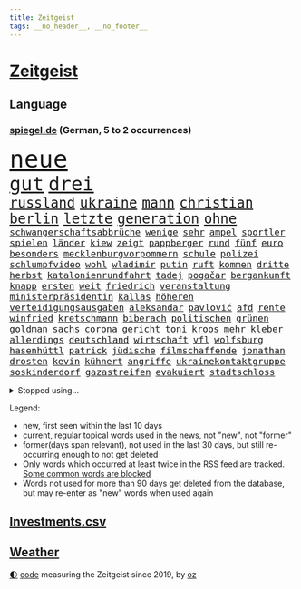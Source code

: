 ```yaml
---
title: Zeitgeist
tags: __no_header__, __no_footer__
---
```


# [Zeitgeist](https://oliz.io/zeitgeist/)

## Language

<h3><a href="https://www.spiegel.de" target="_blank">spiegel.de</a> (German, 5 to 2 occurrences)</h3>
<p style="font-family:monospace">
<span style="font-size:32pt"><a href="news_links.html#neue" class="current">neue</a></span>
<br>
<span style="font-size:25pt"><a href="news_links.html#gut" class="current">gut</a></span>
<span style="font-size:25pt"><a href="news_links.html#drei" class="current">drei</a></span>
<br>
<span style="font-size:18pt"><a href="news_links.html#russland" class="current">russland</a></span>
<span style="font-size:18pt"><a href="news_links.html#ukraine" class="current">ukraine</a></span>
<span style="font-size:18pt"><a href="news_links.html#mann" class="current">mann</a></span>
<span style="font-size:18pt"><a href="news_links.html#christian" class="current">christian</a></span>
<span style="font-size:18pt"><a href="news_links.html#berlin" class="current">berlin</a></span>
<span style="font-size:18pt"><a href="news_links.html#letzte" class="current">letzte</a></span>
<span style="font-size:18pt"><a href="news_links.html#generation" class="current">generation</a></span>
<span style="font-size:18pt"><a href="news_links.html#ohne" class="current">ohne</a></span>
<br>
<span style="font-size:12pt"><a href="news_links.html#schwangerschaftsabbrüche" class="current">schwangerschaftsabbrüche</a></span>
<span style="font-size:12pt"><a href="news_links.html#wenige" class="current">wenige</a></span>
<span style="font-size:12pt"><a href="news_links.html#sehr" class="current">sehr</a></span>
<span style="font-size:12pt"><a href="news_links.html#ampel" class="current">ampel</a></span>
<span style="font-size:12pt"><a href="news_links.html#sportler" class="current">sportler</a></span>
<span style="font-size:12pt"><a href="news_links.html#spielen" class="current">spielen</a></span>
<span style="font-size:12pt"><a href="news_links.html#länder" class="current">länder</a></span>
<span style="font-size:12pt"><a href="news_links.html#kiew" class="current">kiew</a></span>
<span style="font-size:12pt"><a href="news_links.html#zeigt" class="current">zeigt</a></span>
<span style="font-size:12pt"><a href="news_links.html#pappberger" class="new">pappberger</a></span>
<span style="font-size:12pt"><a href="news_links.html#rund" class="current">rund</a></span>
<span style="font-size:12pt"><a href="news_links.html#fünf" class="current">fünf</a></span>
<span style="font-size:12pt"><a href="news_links.html#euro" class="current">euro</a></span>
<span style="font-size:12pt"><a href="news_links.html#besonders" class="current">besonders</a></span>
<span style="font-size:12pt"><a href="news_links.html#mecklenburgvorpommern" class="current">mecklenburgvorpommern</a></span>
<span style="font-size:12pt"><a href="news_links.html#schule" class="current">schule</a></span>
<span style="font-size:12pt"><a href="news_links.html#polizei" class="current">polizei</a></span>
<span style="font-size:12pt"><a href="news_links.html#schlumpfvideo" class="new">schlumpfvideo</a></span>
<span style="font-size:12pt"><a href="news_links.html#wohl" class="current">wohl</a></span>
<span style="font-size:12pt"><a href="news_links.html#wladimir" class="current">wladimir</a></span>
<span style="font-size:12pt"><a href="news_links.html#putin" class="current">putin</a></span>
<span style="font-size:12pt"><a href="news_links.html#ruft" class="current">ruft</a></span>
<span style="font-size:12pt"><a href="news_links.html#kommen" class="current">kommen</a></span>
<span style="font-size:12pt"><a href="news_links.html#dritte" class="current">dritte</a></span>
<span style="font-size:12pt"><a href="news_links.html#herbst" class="current">herbst</a></span>
<span style="font-size:12pt"><a href="news_links.html#katalonienrundfahrt" class="new">katalonienrundfahrt</a></span>
<span style="font-size:12pt"><a href="news_links.html#tadej" class="current">tadej</a></span>
<span style="font-size:12pt"><a href="news_links.html#pogačar" class="current">pogačar</a></span>
<span style="font-size:12pt"><a href="news_links.html#bergankunft" class="new">bergankunft</a></span>
<span style="font-size:12pt"><a href="news_links.html#knapp" class="current">knapp</a></span>
<span style="font-size:12pt"><a href="news_links.html#ersten" class="current">ersten</a></span>
<span style="font-size:12pt"><a href="news_links.html#weit" class="current">weit</a></span>
<span style="font-size:12pt"><a href="news_links.html#friedrich" class="current">friedrich</a></span>
<span style="font-size:12pt"><a href="news_links.html#veranstaltung" class="current">veranstaltung</a></span>
<span style="font-size:12pt"><a href="news_links.html#ministerpräsidentin" class="current">ministerpräsidentin</a></span>
<span style="font-size:12pt"><a href="news_links.html#kallas" class="current">kallas</a></span>
<span style="font-size:12pt"><a href="news_links.html#höheren" class="current">höheren</a></span>
<span style="font-size:12pt"><a href="news_links.html#verteidigungsausgaben" class="current">verteidigungsausgaben</a></span>
<span style="font-size:12pt"><a href="news_links.html#aleksandar" class="current">aleksandar</a></span>
<span style="font-size:12pt"><a href="news_links.html#pavlović" class="current">pavlović</a></span>
<span style="font-size:12pt"><a href="news_links.html#afd" class="current">afd</a></span>
<span style="font-size:12pt"><a href="news_links.html#rente" class="current">rente</a></span>
<span style="font-size:12pt"><a href="news_links.html#winfried" class="current">winfried</a></span>
<span style="font-size:12pt"><a href="news_links.html#kretschmann" class="new">kretschmann</a></span>
<span style="font-size:12pt"><a href="news_links.html#biberach" class="new">biberach</a></span>
<span style="font-size:12pt"><a href="news_links.html#politischen" class="current">politischen</a></span>
<span style="font-size:12pt"><a href="news_links.html#grünen" class="current">grünen</a></span>
<span style="font-size:12pt"><a href="news_links.html#goldman" class="new">goldman</a></span>
<span style="font-size:12pt"><a href="news_links.html#sachs" class="new">sachs</a></span>
<span style="font-size:12pt"><a href="news_links.html#corona" class="current">corona</a></span>
<span style="font-size:12pt"><a href="news_links.html#gericht" class="current">gericht</a></span>
<span style="font-size:12pt"><a href="news_links.html#toni" class="current">toni</a></span>
<span style="font-size:12pt"><a href="news_links.html#kroos" class="current">kroos</a></span>
<span style="font-size:12pt"><a href="news_links.html#mehr" class="current">mehr</a></span>
<span style="font-size:12pt"><a href="news_links.html#kleber" class="new">kleber</a></span>
<span style="font-size:12pt"><a href="news_links.html#allerdings" class="current">allerdings</a></span>
<span style="font-size:12pt"><a href="news_links.html#deutschland" class="current">deutschland</a></span>
<span style="font-size:12pt"><a href="news_links.html#wirtschaft" class="current">wirtschaft</a></span>
<span style="font-size:12pt"><a href="news_links.html#vfl" class="current">vfl</a></span>
<span style="font-size:12pt"><a href="news_links.html#wolfsburg" class="current">wolfsburg</a></span>
<span style="font-size:12pt"><a href="news_links.html#hasenhüttl" class="new">hasenhüttl</a></span>
<span style="font-size:12pt"><a href="news_links.html#patrick" class="current">patrick</a></span>
<span style="font-size:12pt"><a href="news_links.html#jüdische" class="current">jüdische</a></span>
<span style="font-size:12pt"><a href="news_links.html#filmschaffende" class="current">filmschaffende</a></span>
<span style="font-size:12pt"><a href="news_links.html#jonathan" class="current">jonathan</a></span>
<span style="font-size:12pt"><a href="news_links.html#drosten" class="new">drosten</a></span>
<span style="font-size:12pt"><a href="news_links.html#kevin" class="current">kevin</a></span>
<span style="font-size:12pt"><a href="news_links.html#kühnert" class="current">kühnert</a></span>
<span style="font-size:12pt"><a href="news_links.html#angriffe" class="current">angriffe</a></span>
<span style="font-size:12pt"><a href="news_links.html#ukrainekontaktgruppe" class="new">ukrainekontaktgruppe</a></span>
<span style="font-size:12pt"><a href="news_links.html#soskinderdorf" class="new">soskinderdorf</a></span>
<span style="font-size:12pt"><a href="news_links.html#gazastreifen" class="current">gazastreifen</a></span>
<span style="font-size:12pt"><a href="news_links.html#evakuiert" class="current">evakuiert</a></span>
<span style="font-size:12pt"><a href="news_links.html#stadtschloss" class="new">stadtschloss</a></span>
</p>
<details>
<summary>Stopped using...</summary>
<p class="former" style="font-size:12pt">
turnier(1245) vergeblich(1245) enorm(1244) fdpchef(1244) la(1244) sachsenanhalt(1244) entdeckung(1243) walter(1243) wirkte(1243) äußern(1243) hinterlassen(1242) twitter(1242) 150(1241) krank(1241) steinmeier(1241) van(1241) verluste(1241) blickt(1240) fbi(1240) fischer(1240) registriert(1240) trend(1240) werder(1240) begleitet(1239) fanden(1239) pariser(1239) scheiterte(1239) solle(1239) usaußenminister(1239) ausländische(1238) energiewende(1238) entdeckte(1238) hinweisen(1238) jahrzehnte(1238) möglicher(1238) beteiligten(1237) chelsea(1237) infrage(1237) kämpfe(1237) leid(1237) richterin(1237) depressionen(1236) einstieg(1236) künftigen(1236) meldete(1236) verschiebt(1236) versprach(1236) wünschen(1236) 27(1235) ausfallen(1235) dementiert(1235) eindruck(1235) eng(1235) getrennt(1235) obama(1235) senken(1235) einreisen(1234) gastgeber(1234) kurzem(1234) siegte(1234) tötung(1234) bestreitet(1233) facebook(1233) historische(1233) kostet(1233) lust(1233) standen(1233) verlierer(1233) überlebte(1233) mörder(1232) zahlung(1232) zustand(1232) folgte(1231) philipp(1231) springt(1231) kämpfer(1230) polens(1230) schottland(1230) befreien(1229) enthüllt(1229) großbritanniens(1229) leitet(1229) verhindert(1229) warschau(1229) band(1227) harte(1227) ausmaß(1226) weite(1225) frankwalter(1224) gekauft(1224) italienischen(1224) drastischen(1223) pflanzen(1223) gesetze(1222) verfehlt(1222) haushalte(1221) landete(1220) gouverneur(1219) tiefen(1217) projekte(1215) gelandet(1213) kontakt(1213) erschießt(1211) insolvenz(1209) bangen(1207) rang(1206) karten(1205) abhängig(1203) erhöhung(1202) niedrig(1201) empfangen(1193) grüner(1190) herausforderungen(1190) rache(1182) blinken(1176) öffnet(1132) vormarsch(1114) josef(1100) orte(1075) unis(1049) banken(1038) abgegeben(1017) gestanden(1014) volk(981) schrumpft(971) 72(967) zugestimmt(953) vegas(947) fluten(943) zerstörten(943) kollision(940) beeinträchtigt(939) unterdrückung(936) kuriose(933) kameras(932) russischem(931) befürwortet(930) börsen(916) king(909) tiger(896) ice(871) krankenkassen(868) wichtiges(863) oppositionsführer(861) studenten(853) beliebt(848) härte(847) gletscher(836) gewaltsamen(831) tradition(822) guterres(816) sank(814) texte(810) brennt(809) möchten(807) ukrainer(806) lemke(783) steffi(783) expremier(769) filmemacher(764) afrikanischen(757) verspätungen(739) gestärkt(729) stabil(729) ankommt(723) riskant(720) hochschule(711) kriegsbeginn(711) lohn(700) starkes(700) fußballerinnen(697) gewerkschaften(695) kalt(693) recherchen(664) verhängnis(664) konzerte(658) steuerhinterziehung(658) 2026(652) grünenpolitikerin(648) sinne(643) libanon(642) bedarf(641) bedrohte(640) tiefer(636) irans(633) gegenzug(621) neustart(620) erntet(614) jemals(611) 16jähriger(603) kämpferisch(602) erdbeben(600) erlegen(595) vernichtet(591) chinesen(585) antony(583) durchs(573) hetze(573) schlimmeres(572) raten(570) 89(565) hoffnungsträger(564) heikle(563) atlantik(541) zutritt(541) dunkle(539) nationaltrainer(528) angreifen(523) hit(512) zweifeln(508) kocht(503) indonesien(500) rückstand(497) taucher(496) nächtlichen(486) general(484) todesstrafe(484) uskonzern(484) leere(481) familienministerin(478) paus(478) beschert(475) gleise(472) ig(472) metall(472) bewirken(471) düster(470) kritisierten(470) umso(470) kampfjets(469) verbrenner(466) hauses(453) wein(453) überprüfen(453) beunruhigt(451) fotograf(451) abschiebungen(449) flogen(447) leblos(439) kieler(435) pedro(435) rammt(435) sprint(433) überstanden(433) lockt(427) viertagewoche(425) solcher(423) lebensgefahr(418) zufällig(417) hilfsorganisation(416) fassen(415) herstellers(413) özdemir(413) bad(411) sorgten(409) profifußball(407) verdächtigt(406) wasserstoff(406) flaschen(403) fahrbahn(402) marode(402) autofahren(400) chatbot(400) befasst(398) metropolen(396) berge(394) jubelt(393) 5000(389) highlight(388) uefa(384) sondervermögen(383) insekten(381) 51(378) beantwortet(377) wahlsieger(374) dfbpokal(373) dicht(373) instituts(371) wütenden(369) entschlossen(368) grafiken(368) uhren(368) wurzeln(366) beigetragen(363) glücklicher(361) ausweitung(359) geklaut(359) zukünftig(356) 40jähriger(353) kindergrundsicherung(353) bezieht(343) erfolgen(343) bier(341) wanderer(340) bahnreisende(339) genaue(338) sommerspielen(338) kleinkind(337) pool(337) glas(332) imran(330) khan(330) veränderungen(328) geisel(319) gemälde(319) staatsbürger(318) bekämpfung(316) bar(315) lina(314) beine(308) sang(308) massenhaft(307) arbeiter(304) optimismus(304) seniorin(304) rezepte(303) belgische(301) gästen(300) imperium(300) formuliert(299) supreme(296) ifo(295) südkoreas(293) etablierten(292) evakuierung(292) außenseiter(290) nachbesserungen(290) branchenverband(288) militante(287) institute(286) schlägerei(286) schönsten(286) raisi(284) absurd(283) kalifornischen(283) kredite(283) massen(283) prognostiziert(283) unogeneralsekretär(283) brad(282) verwechselt(281) alben(278) kalender(278) erdrutsch(275) entgehen(273) epstein(273) jeffrey(273) mobilität(273) verweis(272) kaputte(270) unfallort(269) luftangriffen(268) sächsischen(267) helden(266) politologe(264) gabriel(263) jina(261) mahsa(261) unterschied(260) berechnungen(257) verrückt(256) lindemann(255) spotify(254) rampenlicht(253) bunter(251) überlegen(250) durchgreifen(248) gespült(247) aiwanger(246) hubert(246) systeme(244) nations(243) quellen(243) toronto(242) unwahrheiten(242) beeinträchtigungen(240) händen(238) ozean(238) randale(238) selbstoptimierung(238) zutaten(236) afdpolitiker(235) 36(232) eauto(232) neubrandenburg(232) sauna(229) verdankt(229) verkehrswende(227) sicheren(225) aufatmen(224) thrones(224) zweitgrößten(224) football(222) gerichtsverfahren(221) palästinensische(221) geglückt(216) nächster(216) erahnen(213) entkam(212) flüchtet(212) sozialleistungen(212) überweisen(212) südkoreanische(210) 51jährige(209) ergebnissen(208) anlage(206) unwohlsein(206) wahlkreis(206) libyschen(205) albtraum(204) lady(203) militärhilfe(203) abgeschnitten(201) interessant(200) kipppunkt(200) metern(200) antónio(198) kapitol(198) schrecklichen(198) überqueren(198) prägen(194) eingeschlossen(193) trendwende(193) asylsuchende(192) jüdisches(192) ratingagentur(192) dauerte(191) hausarrest(191) uber(191) eigentor(190) rassismusvorwürfe(190) schild(190) vorgesetzte(190) konsequent(189) stieß(189) tankstelle(188) betrag(187) tänzer(186) 53(185) franziska(184) roter(184) hansgeorg(183) maaßen(183) 03(182) tabellenspitze(182) ansage(181) gewinner(181) nachteile(181) exfreundin(180) momente(180) ferne(179) eiffelturm(178) elektroauto(177) onkel(176) verübt(176) disziplin(175) sigmar(175) ködern(174) mittelfeld(174) starkgemacht(174) usbundesstaaten(174) total(172) unabhängig(172) gewässern(171) verfahrens(171) dokumentarfilm(170) gleicht(170) heutzutage(170) würzburg(169) attentäter(168) umfragetief(168) kanal(166) atomkraftwerke(165) morgenstunden(165) versinkt(165) bars(164) lieferwagen(164) zurückhaltend(164) bezahlbare(163) irrsinn(163) lebende(163) bezug(162) erinnerungskultur(162) meldung(162) 12000(161) ausgangssperre(161) wankt(161) chile(160) manila(160) massenproteste(159) gebohrt(158) linkenpolitiker(158) spätsommer(158) 133(157) gearbeitet(157) klarer(157) verheiratet(157) jean(156) turner(156) 1981(155) mitmenschen(155) time(155) sechsjähriger(154) absoluten(153) verdrängt(153) rekordzahl(152) antisemitischer(151) ebay(151) geiselnehmer(149) militäroffensive(149) angehende(148) bahnsteig(148) israelischer(148) königshaus(148) umfragewerte(147) erkältung(146) tabellenkeller(146) untermauert(146) zugesagt(146) fallende(145) uskongress(145) continental(144) hinterlässt(144) historikerin(144) seitenlinie(144) blätter(142) irische(142) pflegekräfte(142) populären(142) bowl(141) hackerangriff(141) lenkt(141) liefen(141) würgen(141) brandstifter(140) neuerung(140) euebene(139) juristen(139) knappen(139) nassen(139) nflstar(139) echter(137) geschleudert(137) besorgen(136) husten(136) lebensgefährten(136) schienennetz(136) kritischen(135) mächtiger(135) goetheinstitut(134) attentat(133) delfine(133) repräsentantenhaus(132) first(130) ukrainehilfen(130) antje(129) bestätigte(129) doha(129) genötigt(129) vielfältig(129) wachsender(129) woods(129) hamasanführer(128) gekapert(127) rechtsextrem(127) perspektiven(126) verantwortliche(126) achtzigerjahre(125) spender(125) anhaltenden(124) hakt(124) prangern(124) zweiprozentziel(124) beteuert(123) großzügigen(123) vernichten(122) bo(121) israelisches(121) abschiebestopp(120) messungen(120) schwaben(120) zerstörungen(120) besitzerin(119) steuerte(119) zärtlichkeit(118) altbundeskanzler(117) etablieren(116) luftangriff(116) spiegelredakteurin(116) umgebaut(116) begibt(115) rückgängig(115) tunnelsystem(115) unochef(115) agrarminister(114) einführung(114) erkannt(114) abschiebung(113) tabellenplatz(113) armeechef(112) autobiografie(112) nordrheinwestfälischen(112) anklagen(111) perry(111) schacht(111) tony(111) voranbringen(110) anerkennen(108) autonomiebehörde(108) crown(108) hagelte(108) bewirkt(107) immunsystem(107) oberhalb(107) persönlichkeiten(107) uskampfjets(107) arbeitsrecht(106) feststehen(106) gegentore(106) kriegstüchtig(106) siedler(106) identitäre(105) raptors(105) spendet(105) halbmond(104) hamasmassaker(104) stationieren(103) ukrainehilfe(103) militärhilfen(102) einmalig(101) rechtliche(101) kadewe(100) kurios(100) erfahrung(99) fortuna(99) ware(99) beendete(98) dylan(98) britisches(97) erkämpfte(97) gratis(97) heilsam(97) vorlagen(97) zündende(97) wachsamkeit(96) mitgliederbefragung(95) natomitgliedschaft(95) festen(94) grammy(94) karneval(94) rechtlich(94) 37jährige(93) extras(93) religiöser(93) vorjahren(93) antisemitisch(92) favoritin(92) schuldenregeln(92) startversuch(91) definition(90) hackergruppe(90) mängeln(90) entschädigungen(89) lebensumstände(89) lugner(89) opernball(89) rettungssanitäter(89) ruandaabschiebungen(89) tatorten(89) vernebeln(89) zweck(89) imessage(88) schnappte(88) vereine(88) bernd(87) fantastisch(87) islamische(87) point(87) silvester(87) yahya(87) atomare(86) gigabyte(86) mercosurabkommen(86) rechtsextremistische(86) suchten(86) tiefpunkt(86) eupolitiker(85) fehle(85) klinsmann(85) ungeschlagen(85) eisbaden(84) regionalbahn(84) rekordsieger(84) bankenaufsicht(83) geert(83) insolventen(83) preuß(83) revolutionieren(83) trauen(83) wilders(83) zweikampf(83) ausverkauft(82) bauruinen(82) dialoge(82) erwartung(82) hochhäuser(82) kamele(82) netze(82) rathaus(82) regenwald(82) schädlinge(82) unbeschadet(82) vorbehalte(82) atemberaubend(81) autokonzern(81) ermordung(81) erwachsen(81) fußballklub(81) nervige(81) profiteur(81) unangefochten(81) geiselbefreiung(80) hochdruck(80) israelbesuch(80) subtile(80) verlass(80) werkzeug(80) argentinischen(79) argument(79) ernsthaft(79) käse(79) rentnerinnen(79) trägerrakete(79) berlinschöneberg(78) kirchenoberhaupt(78) oberverwaltungsgericht(78) schufa(78) 56(77) bändigen(77) lieferkettengesetzes(77) vorstellungen(77) gewohnten(76) händchen(76) militäroperationen(76) shishabranche(76) verschüttet(76) zettel(76) bauzeit(75) brauchten(75) anhebung(74) chow(74) gefroren(74) hongkonger(74) konsumiert(74) riesigen(74) stift(74) adieu(73) diensthandys(73) exaußenminister(73) knapper(73) liz(73) mindestlohn(73) präsent(73) trauriger(73) ausgedacht(72) bemängelt(72) beschränken(72) größe(72) handtaschen(72) justine(72) niro(72) raschen(72) usdollar(72) 125(71) derartige(71) himalaya(71) jahrhundertfigur(71) natopartnern(71) strompreisen(71) studios(71) vorgerückt(71) 1977(70) gefrierpunkt(70) konservativer(70) montana(70) prominentesten(70) schulz(70) schwarm(70) buckinghampalast(69) höheres(69) uneingeschränkt(69) aussetzung(68) dithmarschen(68) kräftige(68) repressionen(68) weltcup(68) wiedergefunden(68) zurückgehen(68) aufschub(67) billie(67) fußballstadien(67) gerufen(67) italienerin(67) japans(67) konstituiert(67) sehnen(67) selbstbedienung(67) winzigen(67) zirkel(67) zugfahrt(67) ebike(66) erschöpfte(66) fallstricke(66) festland(66) größtem(66) station(66) trio(66) überstehen(66) kreditwürdigkeit(65) poltert(65) schuldigen(65) topform(65) beigelegt(64) debbie(64) sprengstoff(64) verfügt(64) vorsitz(64) 60jähriger(63) autokraten(63) damüls(63) heer(63) importe(63) saluschny(63) spielabbruch(63) unipräsidentin(63) 28(62) bundestagsmandat(62) fanproteste(62) korallenriff(62) luftalarm(62) nachgerechnet(62) oma(62) sechsstelligen(62) spdabgeordnete(62) verspätete(62) anzugreifen(61) fdpfraktionschef(61) mächtig(61) tödlichste(61) beißen(60) bonuszahlungen(60) geglaubt(60) petersdom(60) ausblick(59) elektronischen(59) kochbuchtipps(59) rechnungshof(59) zunehmende(59) designs(58) eingelenkt(58) exverfassungsschutzpräsidenten(58) küstenwächter(58) ac/dc(57) alkoholfrei(57) church(57) eruption(57) seuchen(57) verteidigungsfähigkeit(57) aufstockung(56) ballistische(56) billigangeboten(56) dan(56) iranisches(56) köstlich(56) politstar(56) shoppingapp(56) erledigt(55) genre(55) hausbesitzer(55) it's(55) niederrhein(55) rutscht(55) strafrechtlichen(55) vorliegt(55) 180(54) 80000(54) aktenaffäre(54) dreyer(54) kauen(54) könige(54) shishatabak(54) ungeklärter(54) beau(53) buchtipps(53) knackte(53) funktionen(52) gemeindezentrum(52) militärbündnis(52) niedergelegt(52) regionalmacht(52) schumacher(52) seeler(52) spiegelsportredaktion(52) teilwiederholung(52) weich(52) besuchten(51) effektiv(51) filmgeschichte(51) prag(51) saunen(51) massenweise(50) neujahr(50) unsterblich(50) asylanträge(49) erledigen(49) kaufinteressenten(49) perfektes(49) pforzheim(49) spdvorsitzende(49) spiegelkorrespondentin(49) außenhandel(48) elfenbeinküste(48) landkarte(48) parlamentsausschuss(48) tanzte(48) winterkorn(48) aminis(47) gebrauch(47) äußersten(47) fehlentscheidung(46) niederlagenserie(46) 1980(45) abwarten(45) pleitewelle(45) carlson(44) fu(44) häuften(44) kultursenator(44) neujahrsempfang(44) rekordniveau(44) soziologin(44) tucker(44) innsbruck(43) landtagen(43) miesen(43) terrorverdächtige(43) detonationen(42) schult(42) südafrikas(42) 400000(41) elisabeth(41) hermès(41) niemals(41) sichtet(41) transfers(41) unistadt(41) valentinstag(41) anlässlich(40) japaner(40) liebling(40) mona(40) schmuggler(40) schützte(40) sonderermittler(40) wüten(40) bergsteiger(39) echsen(39) gesamtklassements(39) hitzfeld(39) isabel(39) ottmar(39) raubüberfälle(39) reptilien(39) schlaflose(39) südtirol(39) 1970(38) breivik(38) förderanträgen(38) handfester(38) isolationshaft(38) machtwort(38) märchenhafte(38) klamotten(37) priscilla(37) rot(37) sicherheitsapparat(37) störern(37) afdpolitikern(36) arbeitsgericht(36) dfbkapitänin(36) wahlkampfrede(36) wilder(36) 52jährigen(35) einzel(35) fernhalten(35) gurken(35) hype(35) kochbücher(35) polizeibeamter(35) breiten(34) humboldtuniversität(34) neuerdings(34) schmetterling(34) wohnungsbaubranche(34) attal(33) baltimore(33) euaustritt(33) inspektionen(33) jahresanfang(33) michelle(33) etlicher(32) fanatiker(32) fusion(32) geeigneten(32) immobilienpreisen(32) inneren(32) mandat(32) stürmten(32) anmelden(31) besuchern(31) brady(31) brennender(31) direkten(31) fulda(31) geistigen(31) kleinanzeigen(31) kraftlos(31) losgehen(31) magull(31) pascal(31) schusswaffen(31) topklubs(31) werteunion(31) 1700(30) afrikacup(30) inselstaats(30) migrationsgeschichte(30) notfallversorgung(30) office(30) unappetitlich(30) aktionskünstler(29) dnipro(29) escvorentscheid(29) kulturveranstaltungen(29) machtlos(29) mutzke(29) pünktlich(29) things(29) unosicherheitsrats(29) befragte(28) davos(28) geantwortet(28) grammys(28) jackson(28) ten(28) tragisches(28) verzögerungen(28) wutausbruch(28) drehbuchautor(27) festgenommener(27) fünftgrößte(27) unternommen(27) zukünftige(27) rechtsaußenpartei(26) rod(26) wahlkampfthema(26) baltischen(25) gefühle(25) hur(25) paradies(25) positionierte(25) szenario(25) zugbegleiterin(25) fantasien(24) größen(24) macher(24) nützen(24) sicherheitsrisiko(24) strömten(24) autokrat(23) boll(23) edward(23) mahomes(23) protestwelle(23) 49ers(22) anonymer(22) horrorfilm(22) jagt(22) quarterbacks(22) sophie(22) 220000(21) angelina(21) deutschem(21) ergriffen(21) mühelos(21) unterrichtet(21) bronze(20) freizubekommen(20) lamar(20) messias(20) metalldiebstahl(20) untergraben(20) fitness(19) harris(19) jaxa(19) kamala(19) malmö(19) nairobi(19) politikum(19) raumfahrtbehörde(19) ravens(19) abgesprochen(18) auswechseln(18) begegnet(18) intendant(18) zurückgeht(18) ärztliche(18) barley(17) eruptionen(17) fahndet(17) gustav(17) kadewegruppe(17) katarina(17) luxuskaufhäuser(17) rollende(17) sorgenkind(17) umdrehen(17) vertraute(17) gemeinsames(16) größerer(16) jurys(16) sondervermögens(16) statistikamt(16) datensammlung(15) fdpminister(15) verfassungsschutzes(15) völkermordkonvention(15) wirtschaftsforscher(15) xinjiang(15) zwangsarbeit(15) abenteuerlichen(14) antiafddemonstrationen(14) delaware(14) ehrgeiz(14) petzold(14) rechtlichen(14) skipiste(14) swifts(14) tabellenzweiter(14) videoclips(14) kampagnen(13) kindesmissbrauchs(13) kriegsgegner(13) nadeschdin(13) parteimitglieder(13) todesurteil(13) annika(12) beliefert(12) gesichtern(12) holocaustgedenktag(12) jahrzehnts(12) kontinent(12) landschaft(12) mitgliedsländer(12) natenom(12) ostwestfalen(12) tee(12) brennpunktschulen(11) festivalleitung(11) staffeln(11) startchancenprogramm(11)
</p>
</details>
<p>Legend:
<ul>
<li><span class="new">new</span>, first seen within the last 10 days</li>
<li><span class="current">current</span>, regular topical words used in the news, not "new", not "former"</li>
<li><span class="former">former(days span relevant)</span>, not used in the last 30 days, but still re-occurring enough to not get deleted</li>
<li>Only words which occurred at least twice in the RSS feed are tracked. <a href="language/filters.py">Some common words are blocked</a></li>
<li>Words not used for more than 90 days get deleted from the database, but may re-enter as "new" words when used again</li>
</ul>
</p>

## [Investments](investments.html)[.csv](investments.csv)

## [Weather](weather.html)

<footer>
<a href="javascript:toggleTheme()" class="nav">🌓</a>
<a href="https://github.com/ooz/zeitgeist">code</a> measuring the Zeitgeist since 2019, by <a href="https://oliz.io">oz</a>
</footer>
